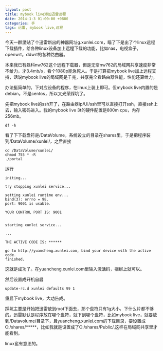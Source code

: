```yaml
---
layout: post
title: mybook live添加迅雷远程
date: 2014-1-3 01:00:00 +0800
categories: 手
tags: 迅雷, mybook live,远程
---
```


今天一群里贴了个迅雷新出的神器网址g.xunlei.com，瞄了下是出了个linux远程下载插件，给各种linux设备加上远程下载的功能，比如nas，电视盒子，openwrt，ddwrt的各种路由器。

本来我已有磊科nw762这个远程下载器，但是无奈nw762的局域网共享速度非常不给力，才3.4mb/s，看个1080p能急死人。于是打算把mybook live加上远程支持，话说mybook live的局域网是千兆，共享完全看路由器性能，性能还算给力。

办法挺简单的，下对应设备的程序，在linux上装上即可。但mybook live内置的是debian，不是centos，所以又光荣踩坑了。

先把mybook live的ssh开了，在路由器ip/UI/ssh里可以直接打开ssh，直接ssh上去，输入密码进入。我的mybook live 3t的硬件配置是800m cpu，内存256mb。

```
df -h
```

看了下下载盘符是/DataVolume，系统设立的目录在shares里，于是把程序装到/DataVolume/xunlei/，之后直接

```
cd /DataVolume/xunlei/
chmod 755 * -R
./portal
``` 

运行

```
initing...

try stopping xunlei service...

setting xunlei runtime env...
bind(3): errno = 98.
port: 9001 is usable.

YOUR CONTROL PORT IS: 9001


starting xunlei service...

...

THE ACTIVE CODE IS: ******

go to http://yuancheng.xunlei.com, bind your device with the active code.
finished.

```
这就是成功了。在yuancheng.xunlei.com里输入激活码，捆绑上就可以。

然后设置成开机自启

```
update-rc.d xunlei defaults 99 1     
```

重启下mybook live，大功告成。

踩坑主要是开始把迅雷放到root下面去，那个盘符只有1g大小，下什么片都不够的。迅雷默认是程序放在哪个盘符，就下到哪个盘符，比如mybook live，就要放到/Datavolume/目录下，且yuancheng.xunlei.com的下载目录，要设置成C:/shares/*****，比如我就是设置成了C:/shares/Public/,这样在局域网共享里才能看到。

linux蛮有意思的。
